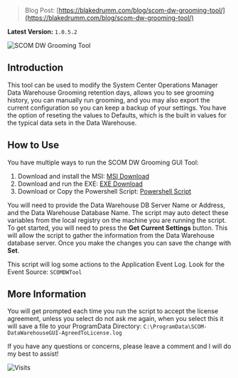 > Blog Post: [https://blakedrumm.com/blog/scom-dw-grooming-tool/](https://blakedrumm.com/blog/scom-dw-grooming-tool/)

**Latest Version:** `1.0.5.2`

![SCOM DW Grooming Tool](https://user-images.githubusercontent.com/63755224/165334550-e71685f9-8033-4e00-96d7-28aff34a5720.png)

## Introduction

This tool can be used to modify the System Center Operations Manager Data Warehouse Grooming retention days, allows you to see grooming history, you can manually run grooming, and you may also export the current configuration so you can keep a backup of your settings. You have the option of reseting the values to Defaults, which is the built in values for the typical data sets in the Data Warehouse.

## How to Use

You have multiple ways to run the SCOM DW Grooming GUI Tool:

1. Download and install the MSI: [MSI Download](https://github.com/blakedrumm/SCOM-Scripts-and-SQL/raw/master/Powershell/SCOM-DW-Grooming/Installer%20(MSI)/SCOM-DW-GroomingGUI.msi)
2. Download and run the EXE: [EXE Download](https://github.com/blakedrumm/SCOM-Scripts-and-SQL/tree/master/Powershell/SCOM-DW-Grooming/Executable%20(EXE))
3. Download or Copy the Powershell Script: [Powershell Script](https://github.com/blakedrumm/SCOM-Scripts-and-SQL/blob/master/Powershell/SCOM-DW-Grooming/Source%20(PS1)/SCOM-DW-GroomingGUI.ps1)

You will need to provide the Data Warehouse DB Server Name or Address, and the Data Warehouse Database Name. The script may auto detect these variables from the local registry on the machine you are running the script. To get started, you will need to press the **Get Current Settings** button. This will allow the script to gather the information from the Data Warehouse database server. Once you make the changes you can save the change with **Set**.

This script will log some actions to the Application Event Log. Look for the Event Source: `SCOMDWTool`

## More Information

You will get prompted each time you run the script to accept the license agreement, unless you select do not ask me again, when you select this it will save a file to your ProgramData Directory: `C:\ProgramData\SCOM-DataWarehouseGUI-AgreedToLicense.log`

If you have any questions or concerns, please leave a comment and I will do my best to assist!

![Visits](https://counter.blakedrumm.com/count/tag.svg?url=https://github.com/blakedrumm/SCOM-Scripts-and-SQL/tree/master/Powershell/SCOM-DW-Grooming)
